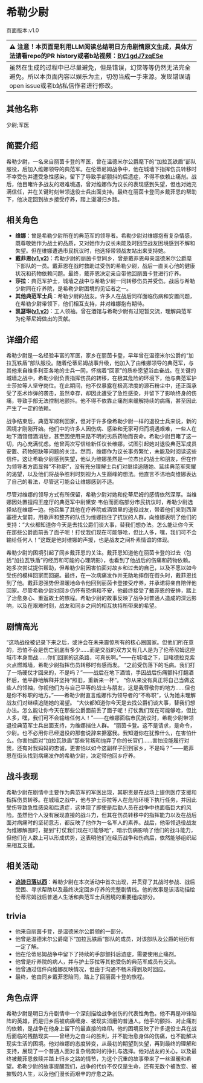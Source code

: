 # 希勒少尉
页面版本:v1.0
 

| :warning: 注意！本页面是利用LLM阅读总结明日方舟剧情原文生成，具体方法请看repo的PR history或者b站视频：[BV1gdJ7zqESe](https://www.bilibili.com/video/BV1gdJ7zqESe/)         |
|:----------------------------|
| 虽然在生成的过程中已尽量避免，但是错误，幻觉等等仍然无法完全避免。所以本页面内容以娱乐为主，切勿当成一手来源。发现错误请open issue或者b站私信作者进行修改。|



## 其他名称
少尉;军医
## 简要介绍
希勒少尉，一名来自丽茵卡登的军医，曾在温德米尔公爵麾下的“加拉瓦铁盾”部队服役，后加入维娜领导的典范军。在伦蒂尼姆战争中，他在城墙下指挥伤员转移时不幸受伤并遭受急性感染，留下了导致手部颤抖的后遗症，不得不依赖止痛剂。战后，他目睹许多战友的艰难境遇，曾对维娜作为议长的表现感到失望，但也对她充满信任，并在关键时刻带领退役士兵出面支持。最终在丽茵卡登同乡戴菲恩的帮助下，他决定回到故乡接受疗养，踏上漫漫归乡路。
## 相关角色
-   **维娜**：曾是希勒少尉所在的典范军的领导者。希勒少尉对维娜抱有复杂情感，既尊敬她作为战士的品质，又对她作为议长未能及时回应战友困境感到不解和失望。但在维娜遭遇市民抗议时，他选择带领战友站出来支持她。
-   **戴菲恩([v1](char_4110_delphn.md),[v2](../char_v3/char_4110_delphn.md))**：希勒少尉的丽茵卡登同乡，曾是戴菲恩母亲温德米尔公爵麾下部队的一员。戴菲恩在战时救助过受伤的希勒少尉，战后一直关心他的健康状况和药物依赖问题。最终，戴菲恩决定亲自带他回丽茵卡登进行疗养。
-   **莎拉**：典范军护士，城墙之战中与希勒少尉一同转移伤员并受伤。战后与希勒少尉同在疗养院，是希勒少尉困境的见证者之一。
-   **其他典范军士兵**：希勒少尉的战友。许多人在战后同样面临伤病和安置问题，在希勒少尉带领下，他们相互支持，并对维娜抱有期待。
-   **凯瑟琳([v1](char_4162_cathy.md),[v2](../char_v3/char_4162_cathy.md))**：工人领袖。曾在酒馆与希勒少尉有过短暂交流，理解典范军为伦蒂尼姆做出的贡献。
## 详细介绍
希勒少尉是一名经验丰富的军医，家乡在丽茵卡登，早年曾在温德米尔公爵的“加拉瓦铁盾”部队服役。随着伦蒂尼姆战事升级，他加入了由维娜领导的典范军，与其他来自维多利亚各地的士兵一同，怀揣着“回家”的质朴愿望浴血奋战。在关键的城墙之战中，希勒少尉负责指挥伤员的转移，在极其危险的环境下，他与典范军护士莎拉等人坚守岗位。在此期间，他不仅暴露在极高浓度的源石粉尘中，还正面承受了巫术炸弹的袭击，虽然幸存，却因此遭受了急性感染，并留下了影响终身的伤痛，导致手部无法控制地颤抖。他不得不依靠止痛剂来缓解持续的病痛，甚至因此产生了一定的依赖。

战争结束后，典范军顺利回家，但对于许多像希勒少尉一样的退役士兵来说，新的困境才刚刚开始。他们中的许多人因伤病、感染和无家可归而境遇艰难，一些人在地下酒馆借酒消愁，甚至因使用来路不明的劣质药物而丧命。希勒少尉目睹了这一切，内心充满忧虑。他曾两次写信给新任议长维娜，试图引起她对退役典范军成员安置、药物短缺等问题的关注。然而，维娜作为议长事务繁忙，未能及时阅读这些信件。这让希勒少尉感到失望，他认为维娜虽然是一位杰出的战士和朋友，但在作为领导者方面显得“不称职”，没有充分理解士兵们对继续追随她、延续典范军荣耀的渴望，以及他们将战争胜利时刻视为人生巅峰的想法。他直言不讳地向维娜表达了自己的看法，尽管这可能会让维娜感到不适。

尽管对维娜的领导方式有所保留，希勒少尉对她和伦蒂尼姆的感情依然深厚。当维娜因处置擅闯王座厅的典范军中尉黛安·韦伯而面临部分市民抗议时，希勒少尉选择站在维娜一边。他召集了其他在疗养院或酒馆里的退役战友，带着他们来到西涅塞德大堂前，用歌声和整齐的队伍为维娜挡住了抗议的人群，向维娜表明了他们的支持：“大伙都知道你今天是去找公爵们谈大事，替我们想办法。怎么能让你今天在那些公爵面前丢了面子呢！打仗我们现在可能够呛，但比人多，嘿，我们可不会输给任何人！”这既是他对维娜的声援，也是战友之间朴素情谊的体现。

希勒少尉的困境引起了同乡戴菲恩的关注。戴菲恩知道他在丽茵卡登的过去（包括“加拉瓦铁盾”的经历和可能的心理阴影），也看到了他战后的伤痛和药物依赖。她多次尝试提供帮助，但希勒少尉因害怕面对故乡和过去的自己，以及不愿以如今受伤的模样回家而回避。最终，在一次病痛发作并无助地摔倒在街头时，戴菲恩找到了他。戴菲恩强势但温暖地命令他回到丽茵卡登接受疗养，并承诺将亲自陪伴他回家。尽管希勒少尉对回乡仍怀有恐惧和不安，他最终接受了戴菲恩的安排，踏上了治愈身心、重返故土的旅程。希勒少尉的故事反映了战争对普通人造成的深远影响，以及在艰难时刻，战友和同乡之间的相互扶持所带来的希望。
## 剧情高光
“这场战役被记录下来之后，或许会在未来震惊所有的核心圈国家。但他们所在意的，恐怕不会是伤亡到底有多少......而是交战的双方又有几人是为了伦蒂尼姆这座城市本身而战......你们回家的这条路，可真长啊。”——在城墙之下，目睹德拉克紫火点燃城墙，希勒少尉指挥伤员转移时有感而发。
“之前受伤落下的毛病。我们打了一场硬仗才回来的，不是吗？”——战后在地下酒馆，手因战后伤痛颤抖打翻酒杯后，他平静地解释并坚持“照旧，重新来一杯”。
“你从来没有真正将自己当做这些人的领袖，你视他们为与自己平等的战士与朋友，这是我尊敬你的地方......但也是你不称职的地方。”——希勒少尉直言维娜作为领导者的“不称职”，认为她未理解战友们对继续追随她的渴望。
“大伙都知道你今天是去找公爵们谈大事，替我们想办法。怎么能让你今天在那些公爵面前丢了面子呢！打仗我们现在可能够呛，但比人多，嘿，我们可不会输给任何人！”——在维娜面临市民抗议时，希勒少尉带领退役典范军士兵出面支持，为维娜挡住人群。
“丽茵卡登。这不是请求，是命令，少尉。也不必用你已经退役的那套说辞来搪塞我。我知道你在犹豫什么，在害怕什么。你害怕面对“加拉瓦铁盾”那些背叛和抛弃了你的长官们......害怕没能履行对我，还有对我妈妈的忠诚，更害怕以如今这副样子回到家乡，不是吗？”——戴菲恩在街头找到病痛发作的希勒少尉，决定带他回乡疗养。
## 战斗表现
希勒少尉在剧情中主要作为典范军的军医出现，其职责是在战场上提供医疗支援和指挥伤员转移。在城墙之战中，他与护士莎拉等人在危险环境下执行任务，并因此受伤导致急性感染和后遗症，这体现了即使是后勤人员在战争中也面临巨大的风险。虽然他个人没有展现直接的战斗力，但其在伤员转移中的指挥能力以及在战后面对病痛时的坚韧意志，都反映了他作为一名军人的素养。战后，他带领退役战友为维娜解围时，提到“打仗我们现在可能够呛”，暗示伤病影响了他们的战斗能力，但他们在人数上可以形成优势，这表明他们在经历战争和伤病后，依然能够组织起来相互支援。
## 相关活动
-   **[追迹日落以西](../stories/act37side.md)**：希勒少尉在本次活动中首次出现，并贯穿了其战时参战、战后受困、寻求帮助以及最终决定回乡疗养的完整剧情线。他的故事是该活动描绘伦蒂尼姆战后普通人生活和典范军士兵困境的重要组成部分。
## trivia
*   他来自丽茵卡登，是温德米尔公爵领的一部分。
*   他曾是温德米尔公爵麾下“加拉瓦铁盾”部队的成员，对该部队及公爵的经历有一定了解。
*   他在伦蒂尼姆战争中留下了持续的手部颤抖后遗症，需要使用止痛剂。
*   他曾是疗养院的病人，并与护士莎拉等其他受伤的典范军成员有交流。
*   他曾通过信件向维娜反映情况，但由于沟通不畅未得到及时回应。
*   最终，他由同乡戴菲恩陪同，踏上了回丽茵卡登的旅程。
## 角色点评
希勒少尉是明日方舟剧情中一个深刻描绘战争创伤的代表性角色。他不再是冲锋陷阵的英雄，而是归乡后被病痛缠身、被现实消磨的普通人。他手的颤抖、对止痛剂的依赖，是战争在他身上留下的最直接的烙印。他的困境反映了许多退役士兵在战后面临的残酷现实——曾经为之奋斗的胜利，并不能治愈身体的伤痛，也不能解决现实生活的困境。他对维娜的态度转变，从最初的期望到失望，再到最终的理解和支持，展现了一个普通人面对复杂局势时的挣扎与选择。他对战友的关心，以及最终被戴菲恩救赎并踏上归乡之路的情节，为这个沉重的故事带来了一丝温暖和希望。希勒少尉的故事提醒我们，战争的代价不仅仅是生命，还有无数个被改变、被摧毁的人生，以及他们漫长而艰辛的疗愈之路。